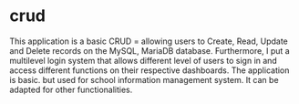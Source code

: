# crud
This application is a basic CRUD = allowing users to Create, Read, Update and Delete records on the MySQL, MariaDB database. Furthermore, I put a multilevel login system that allows different level of users to sign in and access different functions on their respective dashboards. The application is basic. but used for school information management system. It can be adapted for other functionalities.
